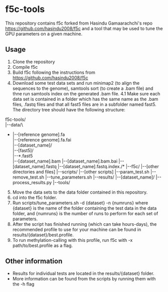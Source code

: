 # f5c-tools

This repository contains f5c forked from Hasindu Gamaarachchi's repo https://github.com/hasindu2008/f5c and a tool that may be used to tune the GPU parameters on a given machine.

## Usage
1. Clone the repository
2. Compile f5c 
3. Build f5c following the instructions from https://github.com/hasindu2008/f5c 
4. Download some test data sets and run minimap2 (to align the sequences to the genome), samtools sort (to create a .bam file) and thne run samtools index on the generated .bam file. 
4.1 Make sure each data set is contained in a folder which has the same name as the .bam files, .fastq files and that all fast5 files are in a subfolder named fast5. The directory tree should have the following structure:

f5c-tools/\
|--data/\
   + |--[reference genome].fa\
   |--[reference genome].fa.fai\
   |--[dataset_name]/\
      |--[fast5]/\
          |--\*.fast5\
      |--[dataset_name].bam
      |--[dataset_name].bam.bai
      |--[dataset_name].fastq
      |--[dataset_name].fastq.index./*
|--f5c/
   |--[other directories and files]
   |--scripts/
      |--[other scripts]
      |--param_test.sh
      |--remove_test.sh
      |--tune_parameters.sh
|--results/
   |--[dataset_name]/
   |--process_results.py
|--tools/

5. Move the data sets to the data folder contained in this repository.
6. cd into the f5c folder.
7. Run scripts/tune_parameters.sh -d {dataset} -n {numruns} where {dataset} is the name of the folder containing the test data in the data folder, and {numruns} is the number of runs to perform for each set of parameters.
8. After the script has finished running (which can take hours-days), the recommended profile to use for your machine can be found in results/{dataset}/best.profile.
9. To run methylation-calling with this profile, run f5c with -x path/to/best.profile as a flag.

## Other information
- Results for individual tests are located in the results/{dataset} folder.
- More information can be found from the scripts by running them with the -h flag

